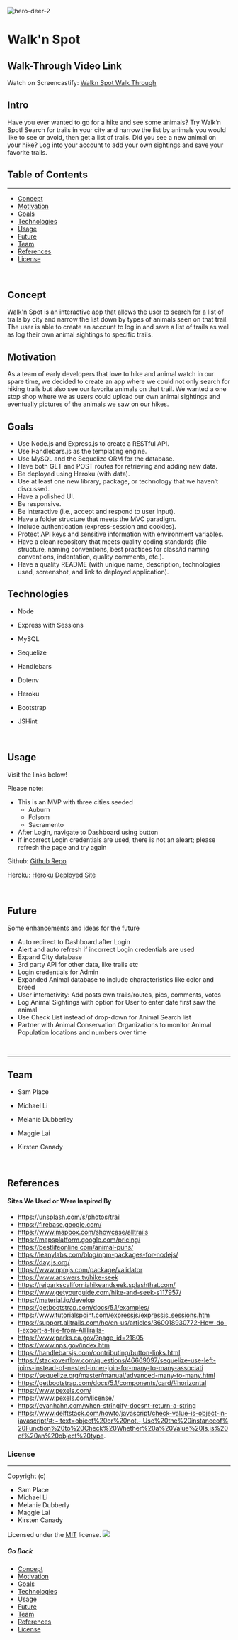 ![hero-deer-2](https://user-images.githubusercontent.com/88002224/150062090-ab6168c8-2704-4885-9f96-d44783ffa76d.jpg)

# **Walk'n Spot**

## Walk-Through Video Link

Watch on Screencastify: [Walkn Spot Walk Through](https://watch.screencastify.com/v/0NQFwBTmteqm9fwoLsqj)

## Intro

Have you ever wanted to go for a hike and see some animals? Try Walk‘n Spot!
Search for trails in your city and narrow the list by animals you would like to see or avoid, then get a list of trails.
Did you see a new animal on your hike? Log into your account to add your own sightings and save your favorite trails.
&nbsp;

## Table of Contents

---

- [Concept](#concept)
- [Motivation](#motivation)
- [Goals](#goals)
- [Technologies](#technologies)
- [Usage](#usage)
- [Future](#future)
- [Team](#team)
- [References](#references)
- [License](#license)

&nbsp;

## Concept

Walk'n Spot is an interactive app that allows the user to search for a list of trails by city and narrow the list down by types of animals seen on that trail. The user is able to create an account to log in and save a list of trails as well as log their own animal sightings to specific trails.
&nbsp;

## Motivation

As a team of early developers that love to hike and animal watch in our spare time, we decided to create an app where we could not only search for hiking trails but also see our favorite animals on that trail. We wanted a one stop shop where we as users could upload our own animal sightings and eventually pictures of the animals we saw on our hikes.
&nbsp;

## Goals

- Use Node.js and Express.js to create a RESTful API.
- Use Handlebars.js as the templating engine.
- Use MySQL and the Sequelize ORM for the database.
- Have both GET and POST routes for retrieving and adding new data.
- Be deployed using Heroku (with data).
- Use at least one new library, package, or technology that we haven’t discussed.
- Have a polished UI.
- Be responsive.
- Be interactive (i.e., accept and respond to user input).
- Have a folder structure that meets the MVC paradigm.
- Include authentication (express-session and cookies).
- Protect API keys and sensitive information with environment variables.
- Have a clean repository that meets quality coding standards (file structure, naming conventions, best practices for class/id naming conventions, indentation, quality comments, etc.).
- Have a quality README (with unique name, description, technologies used, screenshot, and link to deployed application).
  &nbsp;

## Technologies

- Node
- Express with Sessions
- MySQL
- Sequelize
- Handlebars
- Dotenv
- Heroku
- Bootstrap
- JSHint

  &nbsp;

## Usage

Visit the links below!

Please note:

- This is an MVP with three cities seeded
  - Auburn
  - Folsom
  - Sacramento
- After Login, navigate to Dashboard using button
- If incorrect Login credentials are used, there is not an aleart; please refresh the page and try again

Github: [Github Repo](https://github.com/KGCan/Walk-n-Spot.git)

Heroku: [Heroku Deployed Site](https://walk-n-spot.herokuapp.com/)

&nbsp;

## Future

Some enhancements and ideas for the future

- Auto redirect to Dashboard after Login
- Alert and auto refresh if incorrect Login credentials are used
- Expand City database
- 3rd party API for other data, like trails etc
- Login credentials for Admin
- Expanded Animal database to include characteristics like color and breed
- User interactivity: Add posts own trails/routes, pics, comments, votes
- Log Animal Sightings with option for User to enter date first saw the animal
- Use Check List instead of drop-down for Animal Search list
- Partner with Animal Conservation Organizations to monitor Animal Population locations and numbers over time

&nbsp;

---

## Team

- Sam Place
- Michael Li
- Melanie Dubberley
- Maggie Lai
- Kirsten Canady

  &nbsp;

## References

#### Sites We Used or Were Inspired By

- https://unsplash.com/s/photos/trail
- https://firebase.google.com/
- https://www.mapbox.com/showcase/alltrails
- https://mapsplatform.google.com/pricing/
- https://bestlifeonline.com/animal-puns/
- https://leanylabs.com/blog/npm-packages-for-nodejs/
- https://day.js.org/
- https://www.npmjs.com/package/validator
- https://www.answers.tv/hike-seek
- https://reiparkscaliforniahikeandseek.splashthat.com/
- https://www.getyourguide.com/hike-and-seek-s117957/
- https://material.io/develop
- https://getbootstrap.com/docs/5.1/examples/
- https://www.tutorialspoint.com/expressjs/expressjs_sessions.htm
- https://support.alltrails.com/hc/en-us/articles/360018930772-How-do-I-export-a-file-from-AllTrails-
- https://www.parks.ca.gov/?page_id=21805
- https://www.nps.gov/index.htm
- https://handlebarsjs.com/contributing/button-links.html
- https://stackoverflow.com/questions/46669097/sequelize-use-left-joins-instead-of-nested-inner-join-for-many-to-many-associati
- https://sequelize.org/master/manual/advanced-many-to-many.html
- https://getbootstrap.com/docs/5.1/components/card/#horizontal
- https://www.pexels.com/
- https://www.pexels.com/license/
- https://evanhahn.com/when-stringify-doesnt-return-a-string
- https://www.delftstack.com/howto/javascript/check-value-is-object-in-javascript/#:~:text=object%20or%20not.-,Use%20the%20instanceof%20Function%20to%20Check%20Whether%20a%20Value%20Is,is%20of%20an%20object%20type.

### **License**

---

Copyright (c)

- Sam Place
- Michael Li
- Melanie Dubberly
- Maggie Lai
- Kirsten Canady

Licensed under the [MIT](https://choosealicense.com/licenses) license.
<img src="https://img.shields.io/badge/license-MIT-blue.svg">
&nbsp;

##### Go Back

- [Concept](#concept)
- [Motivation](#motivation)
- [Goals](#goals)
- [Technologies](#technologies)
- [Usage](#usage)
- [Future](#future)
- [Team](#team)
- [References](#references)
- [License](#license)
